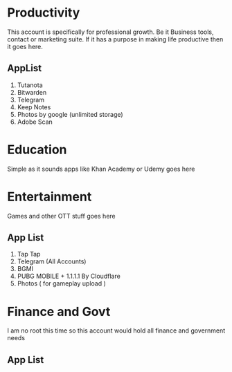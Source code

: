# Productivity

This account is specifically for professional growth. Be it Business tools, contact or marketing suite. If it has a purpose in making life productive then it goes here. 

## AppList

1. Tutanota
2. Bitwarden 
3. Telegram
4. Keep Notes
5. Photos by google (unlimited storage)
6. Adobe Scan

# Education

Simple as it sounds apps like Khan Academy or Udemy goes here


# Entertainment

Games and other OTT stuff goes here

## App List

1. Tap Tap
2. Telegram (All Accounts)
3. BGMI 
4. PUBG MOBILE + 1.1.1.1 By Cloudflare
5. Photos ( for gameplay upload )

# Finance and Govt

I am no root this time so this account would hold all finance and government needs

## App List


